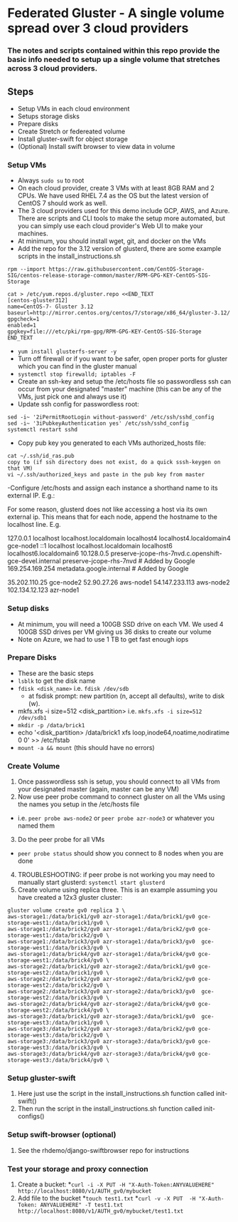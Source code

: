 # Federated Gluster - A single volume spread over 3 cloud providers
### The notes and scripts contained within this repo provide the basic info needed to setup up a single volume that stretches across 3 cloud providers.

## Steps
- Setup VMs in each cloud environment
- Setups storage disks
- Prepare disks
- Create Stretch or federeated volume
- Install gluster-swift for object storage 
- (Optional) Install swift browser to view data in volume

### Setup VMs
- Always `sudo su` to root 
- On each cloud provider, create 3 VMs with at least 8GB RAM and 2 CPUs.  We have used RHEL 7.4 as the OS but the latest version of CentOS 7 should work as well.
- The 3 cloud providers used for this demo include GCP, AWS, and Azure.  There are scripts and CLI tools to make the setup more automated, but you can simply use each cloud provider's Web UI to make your machines.
- At minimum, you should install wget, git, and docker on the VMs
- Add the repo for the 3.12 version of glusterd, there are some example scripts in the install_instructions.sh
```
rpm --import https://raw.githubusercontent.com/CentOS-Storage-SIG/centos-release-storage-common/master/RPM-GPG-KEY-CentOS-SIG-Storage

cat > /etc/yum.repos.d/gluster.repo <<END_TEXT
[centos-gluster312]
name=CentOS-7- Gluster 3.12
baseurl=http://mirror.centos.org/centos/7/storage/x86_64/gluster-3.12/
gpgcheck=1
enabled=1
gpgkey=file:///etc/pki/rpm-gpg/RPM-GPG-KEY-CentOS-SIG-Storage
END_TEXT
```
- `yum install glusterfs-server -y`
- Turn off firewall or if you want to be safer, open proper ports for gluster which you can find in the gluster manual
- `systemctl stop firewalld; iptables -F`
- Create an ssh-key and setup the /etc/hosts file so passwordless ssh can occur from your designated "master" machine (this can be any of the VMs, just pick one and always use it)
- Update ssh config for passwordless root:
```
sed -i~ '2iPermitRootLogin without-password' /etc/ssh/sshd_config
sed -i~ '3iPubkeyAuthentication yes' /etc/ssh/sshd_config
systemctl restart sshd
```

- Copy pub key you generated to each VMs authorized_hosts file:
```
cat ~/.ssh/id_ras.pub
copy to (if ssh directory does not exist, do a quick sssh-keygen on that VM)
vi ~/.ssh/authorized_keys and paste in the pub key from master
```
-Configure /etc/hosts and assign each instance a shorthand name to its external IP. E.g.:
 
 For some reason, glusterd does not like accessing a host via its own external ip. This means that for each node, append the hostname to the localhost line. E.g.
 
 
 127.0.0.1   localhost localhost.localdomain localhost4 localhost4.localdomain4 gce-node1
 ::1         localhost localhost.localdomain localhost6 localhost6.localdomain6
 10.128.0.5 preserve-jcope-rhs-7nvd.c.openshift-gce-devel.internal preserve-jcope-rhs-7nvd  # Added by Google
 169.254.169.254 metadata.google.internal  # Added by Google
 
 35.202.110.25    gce-node2
 52.90.27.26      aws-node1
 54.147.233.113   aws-node2
 102.134.12.123   azr-node1

### Setup disks
- At minimum, you will need a 100GB SSD drive on each VM.  We used 4 100GB SSD drives per VM giving us 36 disks to create our volume
- Note on Azure, we had to use 1 TB to get fast enough iops

### Prepare Disks
* These are the basic steps
* `lsblk` to get the disk name
* `fdisk <disk_name>` i.e. `fdisk /dev/sdb`
  * at fsdisk prompt: new partition (n, accept all defaults), write to disk (w).
* mkfs.xfs -i size=512 <disk_partition> i.e. `mkfs.xfs -i size=512 /dev/sdb1`
* `mkdir -p /data/brick1`
* echo '<disk_partition>  /data/brick1 xfs loop,inode64,noatime,nodiratime 0 0' >> /etc/fstab
* `mount -a && mount` (this should have no errors)

### Create Volume
1. Once passwordless ssh is setup, you should connect to all VMs from your designated master (again, master can be any VM)
2. Now use peer probe command to connect gluster on all the VMs using the names you setup in the /etc/hosts file
  * i.e. `peer probe aws-node2` or `peer probe azr-node3` or whatever you named them
3. Do the peer probe for all VMs
  * `peer probe status` should show you connect to 8 nodes when you are done
4. TROUBLESHOOTING: if peer probe is not working you may need to manually start glusterd: `systemctl start glusterd`
5. Create volume using replica three.  This is an example assuming you have created a 12x3 gluster cluster:
```
gluster volume create gv0 replica 3 \ 
aws-storage1:/data/brick1/gv0 azr-storage1:/data/brick1/gv0 gce-storage-west1:/data/brick1/gv0 \
aws-storage1:/data/brick2/gv0 azr-storage1:/data/brick2/gv0 gce-storage-west1:/data/brick2/gv0 \
aws-storage1:/data/brick3/gv0 azr-storage1:/data/brick3/gv0  gce-storage-west1:/data/brick3/gv0 \
aws-storage1:/data/brick4/gv0 azr-storage1:/data/brick4/gv0 gce-storage-west1:/data/brick4/gv0 \
aws-storage2:/data/brick1/gv0 azr-storage2:/data/brick1/gv0 gce-storage-west2:/data/brick1/gv0 \
aws-storage2:/data/brick2/gv0 azr-storage2:/data/brick2/gv0 gce-storage-west2:/data/brick2/gv0 \
aws-storage2:/data/brick3/gv0 azr-storage2:/data/brick3/gv0  gce-storage-west2:/data/brick3/gv0 \
aws-storage2:/data/brick4/gv0 azr-storage2:/data/brick4/gv0 gce-storage-west2:/data/brick4/gv0 \
aws-storage3:/data/brick1/gv0 azr-storage3:/data/brick1/gv0  gce-storage-west3:/data/brick1/gv0 \
aws-storage3:/data/brick2/gv0 azr-storage3:/data/brick2/gv0 gce-storage-west3:/data/brick2/gv0 \
aws-storage3:/data/brick3/gv0 azr-storage3:/data/brick3/gv0 gce-storage-west3:/data/brick3/gv0 \
aws-storage3:/data/brick4/gv0 azr-storage3:/data/brick4/gv0 gce-storage-west3:/data/brick4/gv0 \
```
### Setup gluster-swift
1. Here just use the script in the install_instructions.sh function called init-swift()
2. Then run the script in the install_instructions.sh function called init-configs()

### Setup swift-browser (optional)
1. See the rhdemo/django-swiftbrowser repo for instructions

### Test your storage and proxy connection
1. Create a bucket:
  *`curl -i -X PUT -H "X-Auth-Token:ANYVALUEHERE" http://localhost:8080/v1/AUTH_gv0/mybucket`
2. Add file to the bucket
  *`touch test1.txt`
  *`curl -v -X PUT  -H "X-Auth-Token: ANYVALUEHERE" -T test1.txt http://localhost:8080/v1/AUTH_gv0/mybucket/test1.txt`

